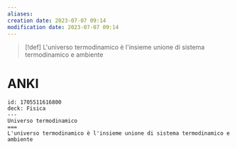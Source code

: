 ```yaml
---
aliases: 
creation date: 2023-07-07 09:14
modification date: 2023-07-07 09:14
---
```


>[!def]
>L'universo termodinamico è l'insieme unione di sistema termodinamico e ambiente

# ANKI

```anki
id: 1705511616800
deck: Fisica
---
Universo termodinamico
===
L'universo termodinamico è l'insieme unione di sistema termodinamico e ambiente
```

